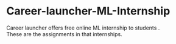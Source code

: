# Career-launcher-ML-Internship
Career launcher offers free online ML internship to students .</br>
These are the assignments in that internships.</br>
